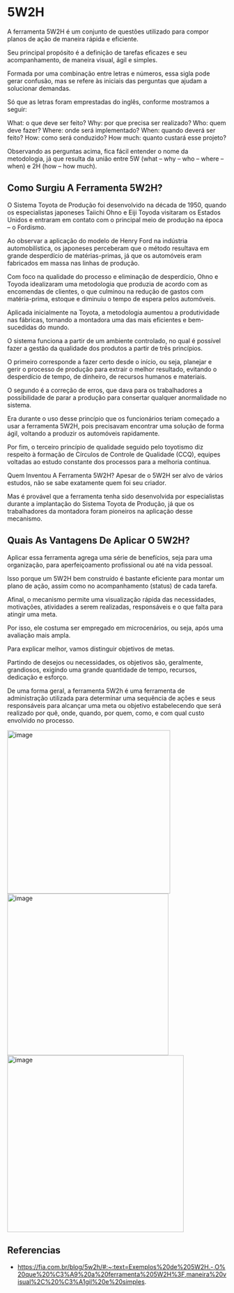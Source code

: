 # 5W2H

A ferramenta 5W2H é um conjunto de questões utilizado para compor planos de ação de maneira rápida e eficiente.

Seu principal propósito é a definição de tarefas eficazes e seu acompanhamento, de maneira visual, ágil e simples.

Formada por uma combinação entre letras e números, essa sigla pode gerar confusão, mas se refere às iniciais das perguntas que ajudam a solucionar demandas.

Só que as letras foram emprestadas do inglês, conforme mostramos a seguir:

What: o que deve ser feito?
Why: por que precisa ser realizado?
Who: quem deve fazer?
Where: onde será implementado?
When: quando deverá ser feito?
How: como será conduzido?
How much: quanto custará esse projeto?

Observando as perguntas acima, fica fácil entender o nome da metodologia, já que resulta da união entre 5W (what – why – who – where – when) e 2H (how – how much).

## Como Surgiu A Ferramenta 5W2H?

O Sistema Toyota de Produção foi desenvolvido na década de 1950, quando os especialistas japoneses Taiichi Ohno e Eiji Toyoda visitaram os Estados Unidos e entraram em contato com o principal meio de produção na época – o Fordismo.

Ao observar a aplicação do modelo de Henry Ford na indústria automobilística, os japoneses perceberam que o método resultava em grande desperdício de matérias-primas, já que os automóveis eram fabricados em massa nas linhas de produção.

Com foco na qualidade do processo e eliminação de desperdício, Ohno e Toyoda idealizaram uma metodologia que produzia de acordo com as encomendas de clientes, o que culminou na redução de gastos com matéria-prima, estoque e diminuiu o tempo de espera pelos automóveis.

Aplicada inicialmente na Toyota, a metodologia aumentou a produtividade nas fábricas, tornando a montadora uma das mais eficientes e bem-sucedidas do mundo.

O sistema funciona a partir de um ambiente controlado, no qual é possível fazer a gestão da qualidade dos produtos a partir de três princípios.

O primeiro corresponde a fazer certo desde o início, ou seja, planejar e gerir o processo de produção para extrair o melhor resultado, evitando o desperdício de tempo, de dinheiro, de recursos humanos e materiais.

O segundo é a correção de erros, que dava para os trabalhadores a possibilidade de parar a produção para consertar qualquer anormalidade no sistema.

Era durante o uso desse princípio que os funcionários teriam começado a usar a ferramenta 5W2H, pois precisavam encontrar uma solução de forma ágil, voltando a produzir os automóveis rapidamente.

Por fim, o terceiro princípio de qualidade seguido pelo toyotismo diz respeito à formação de Círculos de Controle de Qualidade (CCQ), equipes voltadas ao estudo constante dos processos para a melhoria contínua.

Quem Inventou A Ferramenta 5W2H?
Apesar de o 5W2H ser alvo de vários estudos, não se sabe exatamente quem foi seu criador.

Mas é provável que a ferramenta tenha sido desenvolvida por especialistas durante a implantação do Sistema Toyota de Produção, já que os trabalhadores da montadora foram pioneiros na aplicação desse mecanismo.

## Quais As Vantagens De Aplicar O 5W2H?

Aplicar essa ferramenta agrega uma série de benefícios, seja para uma organização, para aperfeiçoamento profissional ou até na vida pessoal.

Isso porque um 5W2H bem construído é bastante eficiente para montar um plano de ação, assim como no acompanhamento (status) de cada tarefa.

Afinal, o mecanismo permite uma visualização rápida das necessidades, motivações, atividades a serem realizadas, responsáveis e o que falta para atingir uma meta.

Por isso, ele costuma ser empregado em microcenários, ou seja, após uma avaliação mais ampla.

Para explicar melhor, vamos distinguir objetivos de metas.

Partindo de desejos ou necessidades, os objetivos são, geralmente, grandiosos, exigindo uma grande quantidade de tempo, recursos, dedicação e esforço.

De uma forma geral, a ferramenta 5W2h é uma ferramenta de administração utilizada para determinar uma sequência de ações e seus responsáveis para alcançar uma meta ou objetivo estabelecendo que será realizado por quê, onde, quando, por quem, como, e com qual custo envolvido no processo.

<img width="374" alt="image" src="https://user-images.githubusercontent.com/52088444/236004402-54ad4c02-b1d0-42d7-b9bd-4c326c89f305.png">

<img width="370" alt="image" src="https://user-images.githubusercontent.com/52088444/236004571-d681453c-ba46-43c0-89c1-1e5ad263ef35.png">

<img width="405" alt="image" src="https://user-images.githubusercontent.com/52088444/236004623-51720d3a-a502-4dd5-b4d2-67208f0c2078.png">




## Referencias

- https://fia.com.br/blog/5w2h/#:~:text=Exemplos%20de%205W2H.-,O%20que%20%C3%A9%20a%20ferramenta%205W2H%3F,maneira%20visual%2C%20%C3%A1gil%20e%20simples.

